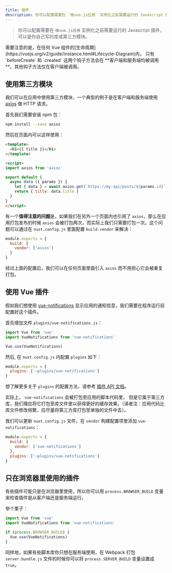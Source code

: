```yaml
---
title: 插件
description: 你可以配置需要在 `根vue.js应用` 实例化之前需要运行的 Javascript 插件，可以是你自己写的库或第三方模块。
---
```


> 你可以配置需要在 `根vue.js应用` 实例化之前需要运行的 Javascript 插件，可以是你自己写的库或第三方模块。

<div class="Alert">需要注意的是，在任何 Vue 组件的[生命周期](https://vuejs.org/v2/guide/instance.html#Lifecycle-Diagram)内， 只有 `beforeCreate` 和 `created` 这两个钩子方法会在 **客户端和服务端均被调用**。其他钩子方法仅在客户端被调用。</div>

## 使用第三方模块

我们可以在应用中使用第三方模块，一个典型的例子是在客户端和服务端使用 [axios](https://github.com/mzabriskie/axios) 做 HTTP 请求。

首先我们需要安装 npm 包：

```bash
npm install --save axios
```

然后在页面内可以这样使用：

```html
<template>
  <h1>{{ title }}</h1>
</template>

<script>
import axios from 'axios'

export default {
  async data ({ params }) {
    let { data } = await axios.get(`https://my-api/posts/${params.id}`)
    return { title: data.title }
  }
}
</script>
```

有一个**值得注意的问题**是，如果我们在另外一个页面内也引用了 `axios`，那么在应用打包发布的时候 `axios` 会被打包两次，而实际上我们只需要打包一次。这个问题可以通过在 `nuxt.config.js` 里面配置 `build.vendor` 来解决：

```js
module.exports = {
  build: {
    vendor: ['axios']
  }
}
```

经过上面的配置后，我们可以在任何页面里面引入 `axios` 而不用担心它会被重复打包。

## 使用 Vue 插件

假如我们想使用 [vue-notifications](https://github.com/se-panfilov/vue-notifications) 显示应用的通知信息，我们需要在程序运行前配置好这个插件。

首先增加文件 `plugins/vue-notifications.js`：
```js
import Vue from 'vue'
import VueNotifications from 'vue-notifications'

Vue.use(VueNotifications)
```

然后, 在 `nuxt.config.js` 内配置 `plugins` 如下：
```js
module.exports = {
  plugins: ['~plugins/vue-notifications']
}
```

想了解更多关于 `plugins` 的配置方法，请参考 [插件 API 文档](/api/configuration-plugins)。

实际上， `vue-notifications` 会被打包至应用的脚本代码里， 但是它属于第三方库，我们理应将它打包至库文件里以获得更好的缓存效果。（译者注：应用代码比库文件修改频繁，应尽量将第三方库打包至单独的文件中去）。

我们可以更新 `nuxt.config.js` 文件，在 `vendor` 构建配置项里添加 `vue-notifications`：
```js
module.exports = {
  build: {
    vendor: ['vue-notifications']
  },
  plugins: ['~plugins/vue-notifications']
}
```

## 只在浏览器里使用的插件

有些插件可能只是在浏览器里使用，所以你可以用 `process.BROWSER_BUILD` 变量来检查插件是从客户端还是服务端运行。

举个栗子：
```js
import Vue from 'vue'
import VueNotifications from 'vue-notifications'

if (process.BROWSER_BUILD) {
  Vue.use(VueNotifications)
}
```

同样地，如果有些脚本库你只想在服务端使用，在 Webpack 打包 `server.bundle.js` 文件的时候你可以将 `process.SERVER_BUILD` 变量设置成 `true`。
